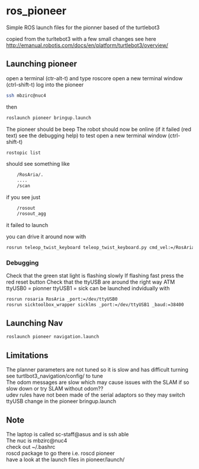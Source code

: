 # ros_pioneer
Simple ROS launch files for the pionner based of the turtlebot3

copied from the turltebot3 with a few small changes see here
http://emanual.robotis.com/docs/en/platform/turtlebot3/overview/

## Launching pioneer
open a terminal (ctr-alt-t) and type 
roscore
open a new terminal window (ctrl-shift-t) log into the pioneer
```bash
ssh mbzirc@nuc4
```
then
```bash
roslaunch pioneer bringup.launch
```
The pioneer should be beep
The robot should now be online (if it failed (red text) see the debugging help)
to test open a new terminal window (ctrl-shift-t)
```bash
rostopic list
```
should see something like
```bash
    /RosAria/.
    ....
    /scan
```
if you see just
```bash
    /rosout
    /rosout_agg
```
it failed to launch

you can drive it around now with 
```bash
rosrun teleop_twist_keyboard teleop_twist_keyboard.py cmd_vel:=/RosAria/cmd_vel 
```

### Debugging
Check that the green stat light is flashing slowly 
If flashing fast press the red reset button 
Check that the ttyUSB are around the right way ATM ttyUSB0 = pionner ttyUSB1 = sick 
can be launched indvidually with 
```bash
rosrun rosaria RosAria _port:=/dev/ttyUSB0 
rosrun sicktoolbox_wrapper sicklms _port:=/dev/ttyUSB1 _baud:=38400 
```
    
## Launching Nav
```bash
roslaunch pioneer navigation.launch
```

## Limitations
The planner parameters are not tuned so it is slow and has difficult turning see turtlbot3_navigation/config/ to tune  
The odom messages are slow which may cause issues with the SLAM if so slow down or try SLAM without odom??  
udev rules have not been made of the serial adaptors so they may switch ttyUSB change in the pioneer bringup.launch  

## Note 
The laptop is called sc-staff@asus and is ssh able  
The nuc is mbzirc@nuc4  
check out ~/.bashrc   
roscd package to go there i.e. roscd pioneer  
have a look at the launch files in pioneer/launch/  
    

